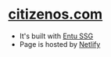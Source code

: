 # [citizenos.com](https://citizenos.com)

- It's built with [Entu SSG](https://entu.site)
- Page is hosted by [Netlify](https://www.netlify.com)
